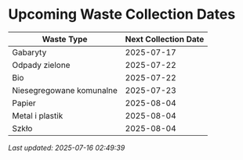 # Upcoming Waste Collection Dates

| Waste Type | Next Collection Date |
|------------|----------------------|
| Gabaryty | 2025-07-17 |
| Odpady zielone | 2025-07-22 |
| Bio | 2025-07-22 |
| Niesegregowane komunalne | 2025-07-23 |
| Papier | 2025-08-04 |
| Metal i plastik | 2025-08-04 |
| Szkło | 2025-08-04 |


*Last updated: 2025-07-16 02:49:39*
